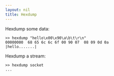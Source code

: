 ```yaml
---
layout: nil
title: Hexdump
---
```


Hexdump some data:

    >> hexdump "hello\x00\x90\a\b\t\r\n"
    00000000  68 65 6c 6c 6f 00 90 07  08 09 0d 0a              |hello.......|

Hexdump a stream:

    >> hexdump socket
    ...

